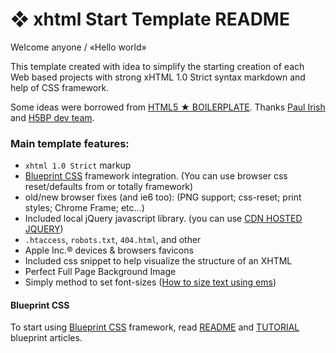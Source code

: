 # ❖ xhtml Start Template README

Welcome anyone / «Hello world»

This template created with idea to simplify the starting creation of each Web based projects with strong xHTML 1.0 Strict syntax markdown and help of CSS framework.

Some ideas were borrowed from [HTML5 ★ BOILERPLATE](http://html5boilerplate.com/). Thanks [Paul Irish](http://paulirish.com/) and [H5BP dev team](http://html5boilerplate.com/#footer).

### Main template features:

* `xhtml 1.0 Strict` markup
* [Blueprint CSS](http://www.blueprintcss.org/) framework integration. (You can use browser css reset/defaults from or totally framework)
* old/new browser fixes (and ie6 too): (PNG support; css-reset; print styles; Chrome Frame; etc...)
* Included local jQuery javascript library. (you can use [CDN HOSTED JQUERY](http://docs.jquery.com/Downloading_jQuery))
* `.htaccess`, `robots.txt`, `404.html`, and other
* Apple Inc.&reg; devices & browsers favicons
* Included css snippet to help visualize the structure of an XHTML
* Perfect Full Page Background Image
* Simply method to set font-sizes ([How to size text using ems](http://clagnut.com/blog/348/))

#### Blueprint CSS

To start using [Blueprint CSS](http://www.blueprintcss.org/) framework, read [README](https://github.com/joshuaclayton/blueprint-css/blob/master/README.textile) and [TUTORIAL](https://github.com/joshuaclayton/blueprint-css/blob/master/TUTORIAL.textile) blueprint articles.
